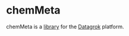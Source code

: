 # chemMeta

chemMeta is a [library](https://datagrok.ai/help/develop/develop#library) for the [Datagrok](https://datagrok.ai) platform.